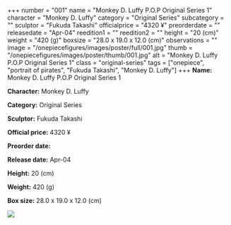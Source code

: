 +++
number = "001"
name = "Monkey D. Luffy P.O.P Original Series 1"
character = "Monkey D. Luffy"
category = "Original Series"
subcategory = ""
sculptor = "Fukuda Takashi"
officialprice = "4320 ¥"
preorderdate = ""
releasedate = "Apr-04"
reedition1 = ""
reedition2 = ""
height = "20 (cm)"
weight = "420 (g)"
boxsize = "28.0 x 19.0 x 12.0 (cm)"
observations = ""
image = "/onepiecefigures/images/poster/full/001.jpg"
thumb = "/onepiecefigures/images/poster/thumb/001.jpg"
alt = "Monkey D. Luffy P.O.P Original Series 1"
class = "original-series"
tags = ["onepiece", "portrait of pirates", "Fukuda Takashi", "Monkey D. Luffy"]
+++
**Name:** Monkey D. Luffy P.O.P Original Series 1

**Character:** Monkey D. Luffy

**Category:** Original Series 

**Sculptor:** Fukuda Takashi

**Official price:** 4320 ¥

**Preorder date:** 

**Release date:** Apr-04

**Height:** 20 (cm)

**Weight:** 420 (g)

**Box size:** 28.0 x 19.0 x 12.0 (cm)

<img src="/onepiecefigures/images/poster/thumb/001.jpg">